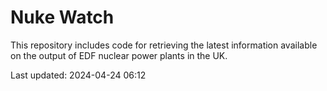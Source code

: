 # Nuke Watch

This repository includes code for retrieving the latest information available on the output of EDF nuclear power plants in the UK.

Last updated: 2024-04-24 06:12